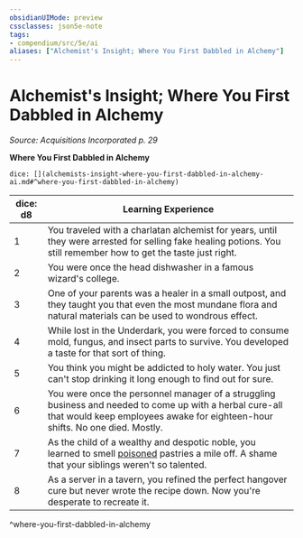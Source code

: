 ```yaml
---
obsidianUIMode: preview
cssclasses: json5e-note
tags:
- compendium/src/5e/ai
aliases: ["Alchemist's Insight; Where You First Dabbled in Alchemy"]
---
```

# Alchemist's Insight; Where You First Dabbled in Alchemy
*Source: Acquisitions Incorporated p. 29* 

**Where You First Dabbled in Alchemy**

`dice: [](alchemists-insight-where-you-first-dabbled-in-alchemy-ai.md#^where-you-first-dabbled-in-alchemy)`

| dice: d8 | Learning Experience |
|----------|---------------------|
| 1 | You traveled with a charlatan alchemist for years, until they were arrested for selling fake healing potions. You still remember how to get the taste just right. |
| 2 | You were once the head dishwasher in a famous wizard's college. |
| 3 | One of your parents was a healer in a small outpost, and they taught you that even the most mundane flora and natural materials can be used to wondrous effect. |
| 4 | While lost in the Underdark, you were forced to consume mold, fungus, and insect parts to survive. You developed a taste for that sort of thing. |
| 5 | You think you might be addicted to holy water. You just can't stop drinking it long enough to find out for sure. |
| 6 | You were once the personnel manager of a struggling business and needed to come up with a herbal cure-all that would keep employees awake for eighteen-hour shifts. No one died. Mostly. |
| 7 | As the child of a wealthy and despotic noble, you learned to smell [poisoned](/3-Mechanics/CLI/rules/conditions.md#poisoned) pastries a mile off. A shame that your siblings weren't so talented. |
| 8 | As a server in a tavern, you refined the perfect hangover cure but never wrote the recipe down. Now you're desperate to recreate it. |
^where-you-first-dabbled-in-alchemy